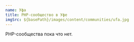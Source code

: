 ```yaml
---
name: Уфа
title: PHP-сообщество в Уфе
imgSrc: ${basePath}/images/content/communities/ufa.jpg
---
```


PHP-сообщества пока что нет.
